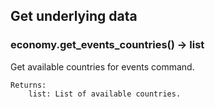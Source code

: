 ## Get underlying data 
### economy.get_events_countries() -> list

Get available countries for events command.

    Returns:
        list: List of available countries.
